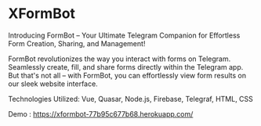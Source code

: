 # XFormBot


Introducing FormBot – Your Ultimate Telegram Companion for Effortless Form Creation, Sharing, and Management!

FormBot revolutionizes the way you interact with forms on Telegram. Seamlessly create, fill, and share forms directly within the Telegram app. But that's not all – with FormBot, you can effortlessly view form results on our sleek website interface.

Technologies Utilized: Vue, Quasar, Node.js, Firebase, Telegraf, HTML, CSS

Demo :
https://xformbot-77b95c677b68.herokuapp.com/

